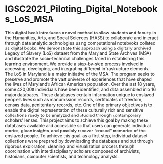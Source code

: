 # IGSC2021_Piloting_Digital_Notebooks_LoS_MSA
This digital book introduces a novel method to allow students and faculty in the Humanities, Arts, and Social Sciences (HASS) to collaborate and interact through data analytic technologies using computational notebooks collated as digital books. We demonstrate this approach using a digitally archived Legacy of Slavery (LoS) dataset from the Maryland State Archives (MSA) and illustrate the socio-technical challenges faced in establishing this learning environment. We provide a step-by-step process involved in accessing, developing, and integrating different infrastructure elements. The LoS in Maryland is a major initiative of the MSA. The program seeks to preserve and promote the vast universe of experiences that have shaped the lives of Maryland’s African American population. Over the last 18 years, some 420,000 individuals have been identified, and data assembled into 16 major databases. These databases contain information unique to enslaved people’s lives such as manumission records, certificates of freedom, census data, penitentiary records, etc. One of the primary objectives is to enable the digital representation of these culturally rich and sensitive collections ready to be analyzed and studied through contemporary scholars’ lenses. This project aims to achieve this goal by making these databases available and accessible so that users can generate individual stories, glean insights, and possibly recover “erased” memories of the enslaved people. To achieve this goal, as a first step, individual dataset collections were prepared by downloading the databases and put through rigorous exploration, cleaning, and visualization process through coordination with interdisciplinary scholars composed of archivists, historians, computer scientists, and technology analysts.
